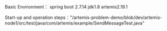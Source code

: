 Basic Environment：
  spring boot 2.7.14
  jdk1.8
  artemis2.19.1

Start-up and operation steps："/artemis-problem-demo/blob/dev/artemis-node1/src/test/java/com/artemis/example/SendMessageTest.java"
